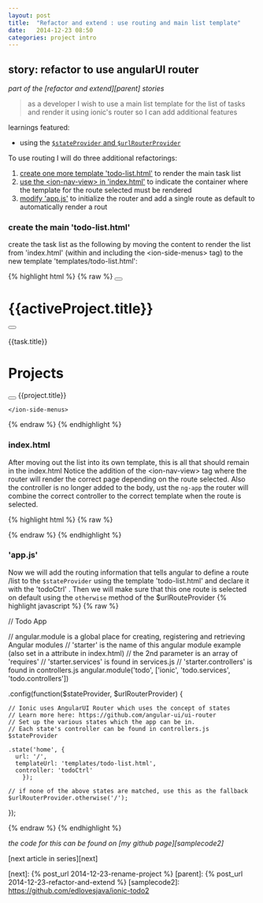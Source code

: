```yaml
---
layout: post
title:  "Refactor and extend : use routing and main list template"
date:   2014-12-23 08:50
categories: project intro
---
```


## story: refactor to use angularUI router

*part of the [refactor and extend][parent] stories*

 > as a developer I wish to use a main list template for the list of tasks and render it using ionic's router so I can add additional features 

learnings featured:

 * using the [`$stateProvider` and `$urlRouterProvider`](http://learn.ionicframework.com/formulas/navigation-and-routing-part-1/) 

To use routing I will do three additional refactorings:

 1. [create one more template 'todo-list.html'](#create_todo_list) to render the main task list
 1. [use the &lt;ion-nav-view&gt; in 'index.html'](#update_index) to indicate the container where the template for the route selected must be rendered
 1. [modify 'app.js'](#update_app) to initialize the router and add a single route as default to automatically render a rout

### <a name="create_todo_list"></a>create the main 'todo-list.html'

create the task list as the following by moving the content to render the list from 'index.html' (within and including the &lt;ion-side-menus&gt; tag) to the new template 'templates/todo-list.html':


{% highlight html %}
{% raw %}
    <ion-side-menus>
      <ion-side-menu-content>
        <ion-header-bar class="bar-dark">
          <button class="button button-icon" ng-click="toggleProjects()">
            <i class="icon ion-navicon"></i>
          </button>
          <h1 class="title" ng-click="showActions()">{{activeProject.title}}</h1>
      <!-- New Task button-->
          <button class="button button-icon" ng-click="newTask()">
            <i class="icon ion-compose"></i>
          </button>          
        </ion-header-bar>      
        <ion-content>
          <ion-list>
            <ion-item class="item item-icon-right" ng-repeat="task in activeProject.tasks">
              <ion-checkbox class="item-text-wrap" style="border:none;" ng-model="task.isDone"  ng-model="task.isDone" ng-click="doneClicked($index, task)" ng-true-value="'YES'" ng-false-value="'NO'"><span>{{task.title}}</span></ion-checkbox>
              <i class="icon ion-edit" ng-click="editTask($index, task)"></i>
            </ion-item>
          </ion-list>
        </ion-content>
      </ion-side-menu-content>
      <ion-side-menu side="left">
        <ion-header-bar class="bar-dark">
          <h1 class="title">Projects</h1>
          <button class="button button-icon ion-plus" ng-click="newProject()">
          </button>
        </ion-header-bar>
        <ion-content scroll="false">
          <ion-list>
            <ion-item class="item item-icon-right" ng-repeat="project in projects" ng-class="{active: activeProject == project}">
              <i class="icon ion-edit" ng-click="editProject($index, project)"></i>
              <span ng-click="selectProject(project, $index)">{{project.title}}</span>
            </ion-item>
          </ion-list>
        </ion-content>
      </ion-side-menu>

    </ion-side-menus>


{% endraw %}
{% endhighlight %}

### <a name="update_index"></a>index.html

After moving out the list into its own template, this is all that should remain in the index.html Notice the addition of the &lt;ion-nav-view&gt; tag where the router will render the correct page depending on the route selected. Also the controller is no longer added to the body, ust the `ng-app` the router will combine the correct controller to the correct template when the route is selected. 


{% highlight html %}
{% raw %}

<!DOCTYPE html>
<html>
  <head>
    <meta charset="utf-8">
    <meta name="viewport" content="initial-scale=1, maximum-scale=1, user-scalable=no, width=device-width">
    <title>Todo</title>
    <link href="lib/ionic/css/ionic.css" rel="stylesheet">
    <link href="css/style.css" rel="stylesheet">
    <!-- IF using Sass (run gulp sass first), then uncomment below and remove the CSS includes above
    <link href="css/ionic.app.css" rel="stylesheet">
    -->
    <!-- ionic/angularjs js -->
    <script src="lib/ionic/js/ionic.bundle.js"></script>
   <script src="js/app.js"></script>
   <script src="js/services.js"></script>
   <script src="js/controllers.js"></script>
    <!-- cordova script (this will be a 404 during development) -->
    <script src="cordova.js"></script>
  </head>
  <body ng-app="todo"> 
        <ion-nav-view></ion-nav-view>
  </body>
</html>


{% endraw %}
{% endhighlight %}

### <a name="update_app"></a>'app.js'

Now we will add the routing information that tells angular to define a route /list to the `$stateProvider` using the template 'todo-list.html' and declare it with the 'todoCtrl' . Then we will make sure that this one route is selected on default using the `otherwise` method of the $urlRouteProvider
{% highlight javascript %}
{% raw %}

// Todo App

// angular.module is a global place for creating, registering and retrieving Angular modules
// 'starter' is the name of this angular module example (also set in a <body> attribute in index.html)
// the 2nd parameter is an array of 'requires'
// 'starter.services' is found in services.js
// 'starter.controllers' is found in controllers.js
angular.module('todo', ['ionic', 'todo.services', 'todo.controllers'])

  .config(function($stateProvider, $urlRouterProvider) {
  
    // Ionic uses AngularUI Router which uses the concept of states
    // Learn more here: https://github.com/angular-ui/ui-router
    // Set up the various states which the app can be in.
    // Each state's controller can be found in controllers.js
    $stateProvider
  
    .state('home', {
      url: '/',
      templateUrl: 'templates/todo-list.html',
      controller: 'todoCtrl'
        });
  
    // if none of the above states are matched, use this as the fallback
    $urlRouterProvider.otherwise('/');
  
  });


{% endraw %}
{% endhighlight %}


*the code for this can be found on [my github page][samplecode2]*

[next article in series][next]

[next]: {% post_url 2014-12-23-rename-project %}
[parent]: {% post_url 2014-12-23-refactor-and-extend %}
[samplecode2]: https://github.com/edlovesjava/ionic-todo2

